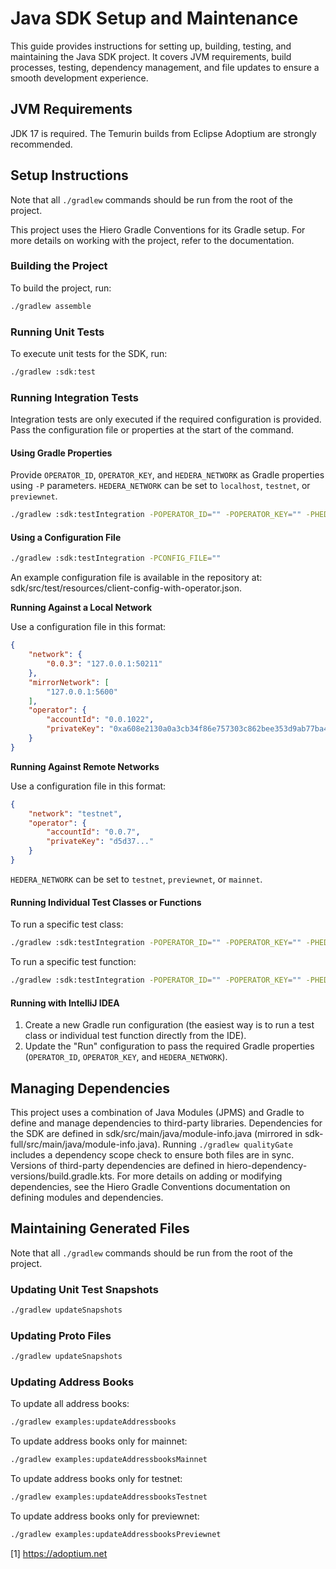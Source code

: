 # Java SDK Setup and Maintenance

This guide provides instructions for setting up, building, testing, and maintaining the Java SDK project. It covers JVM requirements, build processes, testing, dependency management, and file updates to ensure a smooth development experience.

## JVM Requirements

JDK 17 is required. The Temurin builds from Eclipse Adoptium are strongly recommended.

## Setup Instructions

Note that all `./gradlew` commands should be run from the root of the project.

This project uses the Hiero Gradle Conventions for its Gradle setup. For more details on working with the project, refer to the documentation.

### Building the Project

To build the project, run:

```sh
./gradlew assemble
```

### Running Unit Tests

To execute unit tests for the SDK, run:

```sh
./gradlew :sdk:test
```

### Running Integration Tests

Integration tests are only executed if the required configuration is provided. Pass the configuration file or properties at the start of the command.

#### Using Gradle Properties

Provide `OPERATOR_ID`, `OPERATOR_KEY`, and `HEDERA_NETWORK` as Gradle properties using `-P` parameters. `HEDERA_NETWORK` can be set to `localhost`, `testnet`, or `previewnet`.

```sh
./gradlew :sdk:testIntegration -POPERATOR_ID="" -POPERATOR_KEY="" -PHEDERA_NETWORK=""
```

#### Using a Configuration File

```sh
./gradlew :sdk:testIntegration -PCONFIG_FILE=""
```

An example configuration file is available in the repository at: sdk/src/test/resources/client-config-with-operator.json.

**Running Against a Local Network**

Use a configuration file in this format:

```json
{
    "network": {
        "0.0.3": "127.0.0.1:50211"
    },
    "mirrorNetwork": [
        "127.0.0.1:5600"
    ],
    "operator": {
        "accountId": "0.0.1022",
        "privateKey": "0xa608e2130a0a3cb34f86e757303c862bee353d9ab77ba4387ec084f881d420d4"
    }
}
```

**Running Against Remote Networks**

Use a configuration file in this format:

```json
{
    "network": "testnet",
    "operator": {
        "accountId": "0.0.7",
        "privateKey": "d5d37..."
    }
}
```

`HEDERA_NETWORK` can be set to `testnet`, `previewnet`, or `mainnet`.

#### Running Individual Test Classes or Functions

To run a specific test class:

```sh
./gradlew :sdk:testIntegration -POPERATOR_ID="" -POPERATOR_KEY="" -PHEDERA_NETWORK="testnet" --tests ""
```

To run a specific test function:

```sh
./gradlew :sdk:testIntegration -POPERATOR_ID="" -POPERATOR_KEY="" -PHEDERA_NETWORK="testnet" --tests ""
```

#### Running with IntelliJ IDEA

1. Create a new Gradle run configuration (the easiest way is to run a test class or individual test function directly from the IDE).
2. Update the "Run" configuration to pass the required Gradle properties (`OPERATOR_ID`, `OPERATOR_KEY`, and `HEDERA_NETWORK`).

## Managing Dependencies

This project uses a combination of Java Modules (JPMS) and Gradle to define and manage dependencies to third-party libraries. Dependencies for the SDK are defined in sdk/src/main/java/module-info.java (mirrored in sdk-full/src/main/java/module-info.java). Running `./gradlew qualityGate` includes a dependency scope check to ensure both files are in sync. Versions of third-party dependencies are defined in hiero-dependency-versions/build.gradle.kts. For more details on adding or modifying dependencies, see the Hiero Gradle Conventions documentation on defining modules and dependencies.

## Maintaining Generated Files

Note that all `./gradlew` commands should be run from the root of the project.

### Updating Unit Test Snapshots

```sh
./gradlew updateSnapshots
```

### Updating Proto Files

```sh
./gradlew updateSnapshots
```

### Updating Address Books

To update all address books:

```sh
./gradlew examples:updateAddressbooks
```

To update address books only for mainnet:

```sh
./gradlew examples:updateAddressbooksMainnet
```

To update address books only for testnet:

```sh
./gradlew examples:updateAddressbooksTestnet
```

To update address books only for previewnet:

```sh
./gradlew examples:updateAddressbooksPreviewnet
```

[1] https://adoptium.net